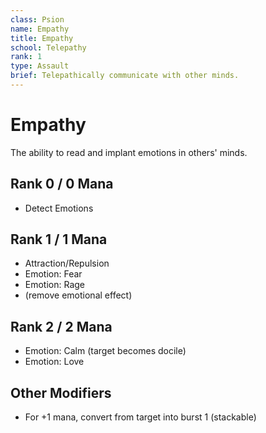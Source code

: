 ```yaml
---
class: Psion
name: Empathy
title: Empathy
school: Telepathy
rank: 1
type: Assault
brief: Telepathically communicate with other minds.
---
```


# Empathy

The ability to read and implant emotions in others' minds.

## Rank 0 / 0 Mana
- Detect Emotions

## Rank 1 / 1 Mana
- Attraction/Repulsion
- Emotion: Fear
- Emotion: Rage
- (remove emotional effect)


## Rank 2 / 2 Mana
- Emotion: Calm (target becomes docile)
- Emotion: Love


## Other Modifiers
- For +1 mana, convert from target into burst 1 (stackable)